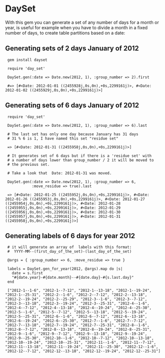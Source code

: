 DaySet
======

With this gem you can generate a set of any number of days for a month
or year, is useful for example when you have to divide a month
in a fixed number of days, to create table partitions based on a date:


Generating sets of 2 days January of 2012
--------------------------------------

     gem install dayset

     require 'day_set'
	 
	 DaySet.gen(:date => Date.new(2012, 1), :group_number => 2).first
	 
	 #=> [#<Date: 2012-01-01 ((2455928j,0s,0n),+0s,2299161j)>, #<Date: 2012-01-02 ((2455929j,0s,0n),+0s,2299161j)>]
 
Generating sets of 6 days January of 2012
--------------------------------------

     require 'day_set'
	 
	 DaySet.gen(:date => Date.new(2012, 1), :group_number => 6).last
		 
	 # The last set has only one day because January has 31 days 
	 # 31 % 6 is 1, I have named this set "residue set"
		 
     => [#<Date: 2012-01-31 ((2455958j,0s,0n),+0s,2299161j)>]
     
	 # It generates set of 6 days but if there is a 'residue set' with
     # a number of days lower than group_number / 2 it will be moved to
	 # the previous set.
	 
	 # Take a look that  Date: 2012-01-31 was moved.

     DaySet.gen(:date => Date.new(2012, 1), :group_number => 6, 
                :move_residue => true).last
	 
	 => [#<Date: 2012-01-25 ((2455952j,0s,0n),+0s,2299161j)>, #<Date: 2012-01-26 ((2455953j,0s,0n),+0s,2299161j)>, #<Date: 2012-01-27 ((2455954j,0s,0n),+0s,2299161j)>, #<Date: 2012-01-28 ((2455955j,0s,0n),+0s,2299161j)>, #<Date: 2012-01-29 ((2455956j,0s,0n),+0s,2299161j)>, #<Date: 2012-01-30 ((2455957j,0s,0n),+0s,2299161j)>, #<Date: 2012-01-31 ((2455958j,0s,0n),+0s,2299161j)>]


Generating labels of 6 days for year 2012
--------------------------------------

     # it will generate an array of  labels with this format:
	 #  YYYY-MM--(first_day_of_the_set)-(last_day_of_the_set)

     @args = { :group_number => 6, :move_residue => true }
 
     labels = DaySet.gen_for_year(2012, @args).map do |s|
       date = s.first
       "#{date.year}-#{date.month}--#{date.day}-#{s.last.day}"
     end
	
     ["2012-1--1-6", "2012-1--7-12", "2012-1--13-18", "2012-1--19-24", "2012-1--25-31", "2012-2--1-6", "2012-2--7-12", "2012-2--13-18", "2012-2--19-24", "2012-2--25-29", "2012-3--1-6", "2012-3--7-12", "2012-3--13-18", "2012-3--19-24", "2012-3--25-31", "2012-4--1-6", "2012-4--7-12", "2012-4--13-18", "2012-4--19-24", "2012-4--25-30", "2012-5--1-6", "2012-5--7-12", "2012-5--13-18", "2012-5--19-24", "2012-5--25-31", "2012-6--1-6", "2012-6--7-12", "2012-6--13-18", "2012-6--19-24", "2012-6--25-30", "2012-7--1-6", "2012-7--7-12", "2012-7--13-18", "2012-7--19-24", "2012-7--25-31", "2012-8--1-6", "2012-8--7-12", "2012-8--13-18", "2012-8--19-24", "2012-8--25-31", "2012-9--1-6", "2012-9--7-12", "2012-9--13-18", "2012-9--19-24", "2012-9--25-30", "2012-10--1-6", "2012-10--7-12", "2012-10--13-18", "2012-10--19-24", "2012-10--25-31", "2012-11--1-6", "2012-11--7-12", "2012-11--13-18", "2012-11--19-24", "2012-11--25-30", "2012-12--1-6", "2012-12--7-12", "2012-12--13-18", "2012-12--19-24", "2012-12--25-31"]


